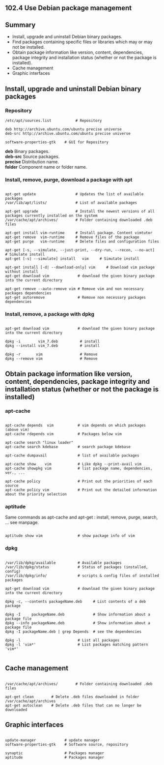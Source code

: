 102.4 Use Debian package management
-----------------------------------

Summary
-------

- Install, upgrade and uninstall Debian binary packages.
- Find packages containing specific files or libraries which may or may not be installed.
- Obtain package information like version, content, dependencies, package integrity and installation status (whether or not the package is installed).
- Cache management
- Graphic interfaces

Install, upgrade and uninstall Debian binary packages
-----------------------------------------------------

### Repository ###

<pre><code>/etc/apt/sources.list           # Repository

deb http://archive.ubuntu.com/ubuntu precise universe
deb-src http://archive.ubuntu.com/ubuntu precise universe

software-properties-gtk    # GUI for Repository
</code></pre>

**deb** Binary packages.  
**deb-src** Source packages.  
**precise** Distribution name.  
**folder**  Component name or folder name.  


### Install, remove, purge, download a package with apt ###
<pre><code>
apt-get update                  # Updates the list of available packages
/var/lib/apt/lists/             # List of available packages

apt-get upgrade                 # Install the newest versions of all packages currently installed on the system
/var/cache/apt/archives/        # Folder containing downloaded .deb files

apt-get install vim-runtime     # Install package. Content vimtutor
apt-get remove  vim-runtime     # Remove files of the package
apt-get purge   vim-runtime     # Delete files and configuration files

apt-get [-s, --simulate, --just-print, --dry-run, --recon, --no-act]  # Simulate install
apt-get [-s| --simulate] install   vim     # Simutate install

apt-get install [-d| --download-only] vim     # Download vim package without install
apt-get download vim             # download the given binary package into the current directory

apt-get remove --auto-remove vim # Remove vim and non necessary packages dependencies
apt-get autoremove               # Remove non necessary packages dependencies
</code></pre>


### Install, remove, a package with dpkg ###
<pre><code>
apt-get download vim             # download the given binary package into the current directory

dpkg -i        vim_7.deb          # install 
dpkg --install vim_7.deb          # install 

dpkg -r       vim                 # Remove
dpkg --remove vim                 # Remove
</code></pre>


Obtain package information like version, content, dependencies, package integrity and installation status (whether or not the package is installed)
---------------------------------------------------------------------------------------------------------------------------------------------------

### apt-cache ###

<pre><code>
apt-cache depends  vim           # vim depends on which packages (above vim)
apt-cache rdepends vim           # Packages below vim 

apt-cache search "linux loader"
apt-cache search kdebase         # search package kdebase

apt-cache dumpavail              # list of available packages

apt-cache show    vim            # Like dpkg --print-avail vim  
apt-cache showpkg vim            # list package name, dependencies, ver., ...

apt-cache policy                 # Print out the priorities of each source
apt-cache policy vim             # Print out the detailed information about the priority selection
</code></pre>

### aptitude ###

Same commands as apt-cache and apt-get : install, remove, purge, search, ... see manpage.
<pre><code>
aptitude show vim                # show package info of vim
</code></pre>

### dpkg ###

<pre><code>
/var/lib/dpkg/available          # Available packages
/var/lib/dpkg/status             # Status of packages (installed, config) 
/var/lib/dpkg/info/              # scripts & config files of installed packages

apt-get download vim             # download the given binary package into the current directory

dpkg -c, --contents packageName.deb     # List contents of a deb package

dpkg -I     packageName.deb             # Show information about a package file
dpkg --info packageName.deb             # Show information about a package file
dpkg -I packageName.deb | grep Depends  # see the dependencies

dpkg -l                          # List all packages
dpkg -l 'vim*'                   # List packages matching pattern 'vim*'

</code></pre>


Cache management
----------------

<pre><code>
/var/cache/apt/archives/        # Folder containing downloaded .deb files

apt-get clean        # Delete .deb files downloaded in folder /var/cache/apt/archives
apt-get autoclean    # Delete .deb files that can no longer be downloaded
</code></pre>


Graphic interfaces
------------------

<pre><code>
update-manager             # update manager
software-properties-gtk    # Software source, repository

synaptic                   # Packages manager
aptitude                   # Packages manager
</code></pre>
